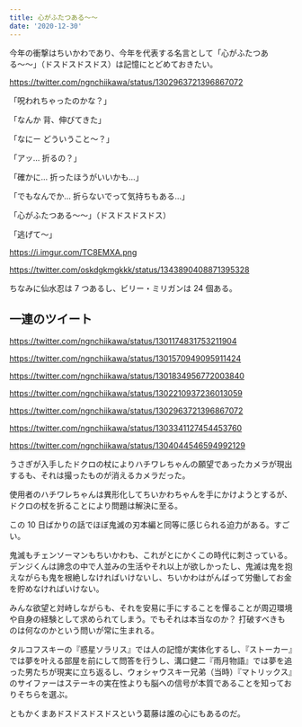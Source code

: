 ```yaml
---
title: 心がふたつある〜〜
date: '2020-12-30'
---
```


今年の衝撃はちいかわであり、今年を代表する名言として「心がふたつある〜〜」（ドスドスドスドス）は記憶にとどめておきたい。

https://twitter.com/ngnchiikawa/status/1302963721396867072

「呪われちゃったのかな？」

「なんか 背、伸びてきた」

「なにー どういうこと〜？」

「アッ… 折るの？」

「確かに… 折ったほうがいいかも…」

「でもなんでか… 折らないでって気持ちもある…」

「心がふたつある〜〜」（ドスドスドスドス）

「逃げて〜」

https://i.imgur.com/TC8EMXA.png

https://twitter.com/oskdgkmgkkk/status/1343890408871395328

ちなみに仙水忍は 7 つあるし、ビリー・ミリガンは 24 個ある。

## 一連のツイート

https://twitter.com/ngnchiikawa/status/1301174831753211904

https://twitter.com/ngnchiikawa/status/1301570949095911424

https://twitter.com/ngnchiikawa/status/1301834956772003840

https://twitter.com/ngnchiikawa/status/1302210937236013059

https://twitter.com/ngnchiikawa/status/1302963721396867072

https://twitter.com/ngnchiikawa/status/1303341127454453760

https://twitter.com/ngnchiikawa/status/1304044546594992129

うさぎが入手したドクロの杖によりハチワレちゃんの願望であったカメラが現出するも、それは撮ったものが消えるカメラだった。

使用者のハチワレちゃんは異形化してちいかわちゃんを手にかけようとするが、ドクロの杖を折ることにより問題は解決に至る。

この 10 日ばかりの話でほぼ鬼滅の刃本編と同等に感じられる迫力がある。すごい。

鬼滅もチェンソーマンもちいかわも、これがとにかくこの時代に刺さっている。デンジくんは諦念の中で人並みの生活やそれ以上が欲しかったし、鬼滅は鬼を抱えながらも鬼を根絶しなければいけないし、ちいかわはがんばって労働してお金を貯めなければいけない。

みんな欲望と対峙しながらも、それを安易に手にすることを憚ることが周辺環境や自身の経験として求められてしまう。でもそれは本当なのか？ 打破すべきものは何なのかという問いが常に生まれる。

タルコフスキーの『惑星ソラリス』では人の記憶が実体化するし、『ストーカー』では夢を叶える部屋を前にして問答を行うし、溝口健二『雨月物語』では夢を追った男たちが現実に立ち返るし、ウォシャウスキー兄弟（当時）『マトリックス』のサイファーはステーキの実在性よりも脳への信号が本質であることを知っておりそちらを選ぶ。

ともかくまあドスドスドスドスという葛藤は誰の心にもあるのだ。

